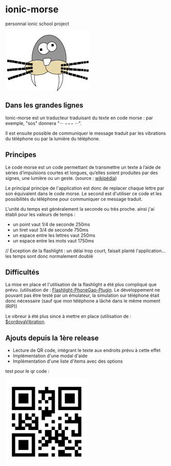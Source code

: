 # ionic-morse
personnal ionic school project

![Ionic morse logo](https://github.com/tphanhoang/ionic-morse/blob/master/www/img/morse.png?raw=true "ionic morse")

Dans les grandes lignes
--------------------

Ionic-morse est un traducteur traduisant du texte en code morse : 
par exemple, "sos" donnera "··· −−− ···". 

Il est ensuite possible de communiquer le message traduit par les vibrations du téléphone ou par la lumière du téléphone.



Principes
--------------------

Le code morse est un code permettant de transmettre un texte à l’aide de séries d’impulsions courtes et longues, qu’elles soient produites par des signes, une lumière ou un geste. (source :  [wikipédia](https://fr.wikipedia.org/wiki/Morse_(alphabet) "article très complet"))


Le principal principe de l'application est donc de replacer chaque lettre par son équivalent dans le code morse.
Le second est d'utiliser ce code et les possibilités du téléphone pour communiquer ce message traduit.


L'unité du temps est généralement la seconde ou très proche. 
ainsi j'ai établi pour les valeurs de temps :
* un point vaut 1/4 de seconde 250ms
* un tiret vaut 3/4 de seconde 750ms
* un espace entre les lettres vaut 250ms
* un espace entre les mots vaut 1750ms


// Exception de la flashlight : un délai trop court, faisait planté l'application...
les temps sont donc normalement doublé

Difficultés
--------------------

La mise en place et l'utilisation de la flashlight a été plus compliqué que prévu.
(utilisation de :  [Flashlight-PhoneGap-Plugin](https://github.com/EddyVerbruggen/Flashlight-PhoneGap-Plugin). Le développement ne pouvant pas être testé par un émulateur, la simulation sur téléphone était donc nécessaire (sauf que mon téléphone a lâché dans le même moment (RIP))

Le vibreur à été plus since à mettre en place (utilisation de :  [$cordovaVibration](https://github.com/driftyco/ng-cordova/blob/master/src/plugins/vibration.js).





Ajouts depuis la 1ère release 
--------------------

* Lecture de QR code, intégrant le texte aux endroits prévu à cette effet
* Implémentation d'une modal d'aide
* Implémentation d'une liste d'items avec des options



test pour le qr code : 

![Ionic morse logo](https://github.com/tphanhoang/ionic-morse/blob/master/www/img/qrCode.png?raw=true "ionic morse")
